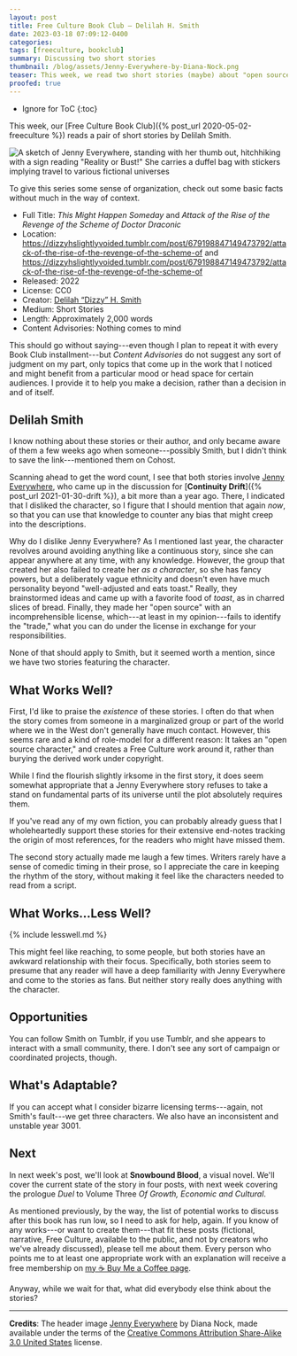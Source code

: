 ```yaml
---
layout: post
title: Free Culture Book Club — Delilah H. Smith
date: 2023-03-18 07:09:12-0400
categories:
tags: [freeculture, bookclub]
summary: Discussing two short stories
thumbnail: /blog/assets/Jenny-Everywhere-by-Diana-Nock.png
teaser: This week, we read two short stories (maybe) about "open source" character Jenny Everywhere.
proofed: true
---
```


* Ignore for ToC
{:toc}

This week, our [Free Culture Book Club]({% post_url 2020-05-02-freeculture %}) reads a pair of short stories by Delilah Smith.

![A sketch of Jenny Everywhere, standing with her thumb out, hitchhiking with a sign reading "Reality or Bust!"  She carries a duffel bag with stickers implying travel to various fictional universes](/blog/assets/Jenny-Everywhere-by-Diana-Nock.png "I only recognize a couple of the references, so if you need that, fingers crossed that someone will fill us in, down in the comments...")

To give this series some sense of organization, check out some basic facts without much in the way of context.

 * Full Title:  *This Might Happen Someday* and *Attack of the Rise of the Revenge of the Scheme of Doctor Draconic*
 * Location:  <https://dizzyhslightlyvoided.tumblr.com/post/679198847149473792/attack-of-the-rise-of-the-revenge-of-the-scheme-of> and <https://dizzyhslightlyvoided.tumblr.com/post/679198847149473792/attack-of-the-rise-of-the-revenge-of-the-scheme-of>
 * Released:  2022
 * License:  CC0
 * Creator:  [Delilah “Dizzy” H. Smith](https://dizzyhslightlyvoided.tumblr.com/)
 * Medium:  Short Stories
 * Length:  Approximately 2,000 words
 * Content Advisories:  Nothing comes to mind

This should go without saying---even though I plan to repeat it with every Book Club installment---but *Content Advisories* do not suggest any sort of judgment on my part, only topics that come up in the work that I noticed and might benefit from a particular mood or head space for certain audiences.  I provide it to help you make a decision, rather than a decision in and of itself.

## Delilah Smith

I know nothing about these stories or their author, and only became aware of them a few weeks ago when someone---possibly Smith, but I didn't think to save the link---mentioned them on Cohost.

Scanning ahead to get the word count, I see that both stories involve [Jenny Everywhere](https://en.wikipedia.org/wiki/Jenny_Everywhere), who came up in the discussion for [**Continuity Drift**]({% post_url 2021-01-30-drift %}), a bit more than a year ago.  There, I indicated that I disliked the character, so I figure that I should mention that again *now*, so that you can use that knowledge to counter any bias that might creep into the descriptions.

Why do I dislike Jenny Everywhere?  As I mentioned last year, the character revolves around avoiding anything like a continuous story, since she can appear anywhere at any time, with any knowledge.  However, the group that created her also failed to create her *as a character*, so she has fancy powers, but a deliberately vague ethnicity and doesn't even have much personality beyond "well-adjusted and eats toast."  Really, they brainstormed ideas and came up with a favorite food of *toast*, as in charred slices of bread.  Finally, they made her "open source" with an incomprehensible license, which---at least in my opinion---fails to identify the "trade," what you can do under the license in exchange for your responsibilities.

None of that should apply to Smith, but it seemed worth a mention, since we have two stories featuring the character.

## What Works Well?

First, I'd like to praise the *existence* of these stories.  I often do that when the story comes from someone in a marginalized group or part of the world where we in the West don't generally have much contact.  However, this seems rare and a kind of role-model for a different reason:  It takes an "open source character," and creates a Free Culture work around it, rather than burying the derived work under copyright.

While I find the flourish slightly irksome in the first story, it does seem somewhat appropriate that a Jenny Everywhere story refuses to take a stand on fundamental parts of its universe until the plot absolutely requires them.

If you've read any of my own fiction, you can probably already guess that I wholeheartedly support these stories for their extensive end-notes tracking the origin of most references, for the readers who might have missed them.

The second story actually made me laugh a few times.  Writers rarely have a sense of comedic timing in their prose, so I appreciate the care in keeping the rhythm of the story, without making it feel like the characters needed to read from a script.

## What Works...Less Well?

{% include lesswell.md %}

This might feel like reaching, to some people, but both stories have an awkward relationship with their focus.  Specifically, both stories seem to presume that any reader will have a deep familiarity with Jenny Everywhere and come to the stories as fans.  But neither story really does anything with the character.

## Opportunities

You can follow Smith on Tumblr, if you use Tumblr, and she appears to interact with a small community, there.  I don't see any sort of campaign or coordinated projects, though.

## What's Adaptable?

If you can accept what I consider bizarre licensing terms---again, not Smith's fault---we get three characters.  We also have an inconsistent and unstable year 3001.

## Next

In next week's post, we'll look at **Snowbound Blood**, a visual novel.  We'll cover the current state of the story in four posts, with next week covering the prologue *Duel* to Volume Three *Of Growth, Economic and Cultural*.

As mentioned previously, by the way, the list of potential works to discuss after this book has run low, so I need to ask for help, again.  If you know of any works---or want to create them---that fit these posts (fictional, narrative, Free Culture, available to the public, and not by creators who we've already discussed), please tell me about them.  Every person who points me to at least one appropriate work with an explanation will receive a free membership on [my ☕ Buy Me a Coffee page](https://buymeacoffee.com/jcolag).

Anyway, while we wait for that, what did everybody else think about the stories?

* * *

**Credits**:  The header image [Jenny Everywhere](https://commons.wikimedia.org/w/index.php?curid=10709730) by Diana Nock, made available under the terms of the [Creative Commons Attribution Share-Alike 3.0 United States](https://creativecommons.org/licenses/by-sa/3.0/us/deed.en) license.
